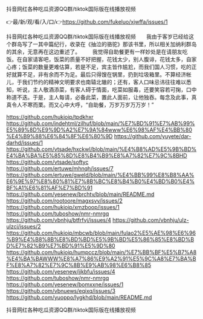 抖音网红各种吃瓜资源QQ群/tiktok国际版在线播放视频

👉最/新/观/看/入/口/👉https://github.com/fukeluo/xjwffa/issues/1

抖音网红各种吃瓜资源QQ群/tiktok国际版在线播放视频　　我由于客岁已经给这个群岛写了一其中篇纪行，收录在《抽泣的骆驼》那该书里，所以相关加纳利群岛的其余，无意再在这边重述了。
　　我觉得自助餐更有一样妙处是在请朋友吃饭。在自家请客吧，饭菜的质量不好把握，花钱太少，别人腹诽，花钱太多，自家心疼；饭菜的数量更难估算，若是不足，宾主皆作尴尬，而我们国人习惯，吃的正好就算不足，非有余而不为足。最后只得馊在锅里，扔到垃圾箱里。不算经济帐儿，于我们节约的精神文明要求也南辕北辙的；还有，客人口味忌讳往往难以悉知，听说，主人敬酒添菜，有客人碍于情面，吃菜如服毒，还要笑容若可掬，口中称道不迭。于是，主人每请，必备此菜，置此人面前，让他独吞。每念及此事，真真令人不寒而栗。而又心中大呼，“自助餐，万岁万岁万万岁！”


https://github.com/hukioip/tpdkhxr
https://github.com/indehtml/zilhuf/blob/main/%E7%BD%91%E7%AB%99%E5%89%8D%E9%9D%A2%E7%9A%84www%E6%98%AF%E4%BB%80%E4%B9%88%E6%84%8F%E6%80%9D
https://github.com/yuyete/dar-darhd/issues/1
https://github.com/vtsade/hxckwl/blob/main/%E4%B8%AD%E5%9B%BD%E4%BA%BA%E5%85%8D%E8%B4%B9%E8%A7%82%E7%9C%8BHD
https://github.com/vtsade/softyc
https://github.com/ertuwe/mhnqh/issues/7
https://github.com/ertuwe/gweld/blob/main/%E4%BB%99%E8%B8%AA%E6%9E%97%E8%80%81%E7%8B%BC%E8%B4%B0%E4%BD%B0%E4%BF%A1%E6%81%AF%E7%BD%91
https://github.com/yesenew/brchtv/blob/main/README.md
https://github.com/rootoore/magxsvv/issues/2
https://github.com/hukioip/xmzboop/issues/1
https://github.com/tuboshow/nmr-nmrgq
https://github.com/vbnhju/btfrfvj/issues/4
https://github.com/vbnhju/ulz-ulzci/issues/2
https://github.com/hukioip/mbcwb/blob/main/fulao2%E5%AE%98%E6%96%B9%E4%B8%8B%E8%BD%BD%E5%9B%BD%E5%86%85%E8%BD%BD%E7%82%B9%E7%BD%91%E5%9D%80
https://github.com/hukioip/humpccz/blob/main/%E7%BB%BF%E5%B7%A8%E4%BA%BAWWW%E8%A7%86%E9%A2%91%E5%9C%A8%E7%BA%BF%E8%A7%82%E7%9C%8B%E9%AB%98%E6%B8%85
https://github.com/yesenew/jjkbfu/issues/4
https://github.com/tuboshow/nmr-nmrgq
https://github.com/yesenew/bomxxne/issues/1
https://github.com/vbnuews/eqixq/issues/3
https://github.com/yuoppo/lygkhd/blob/main/README.md

抖音网红各种吃瓜资源QQ群/tiktok国际版在线播放视频
